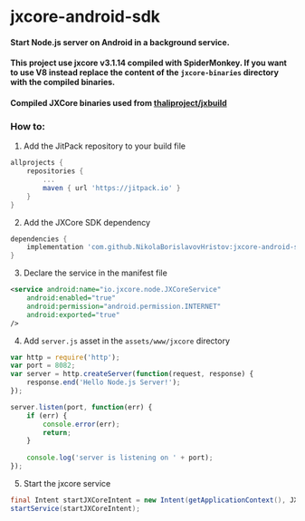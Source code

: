# jxcore-android-sdk

#### Start Node.js server on Android in a background service.
#### This project use jxcore v3.1.14 compiled with SpiderMonkey. If you want to use V8 instead replace the content of the `jxcore-binaries` directory with the compiled binaries.
#### Compiled JXCore binaries used from [thaliproject/jxbuild](https://github.com/thaliproject/jxbuild/blob/master/distribute.md)

### How to:

1. Add the JitPack repository to your build file 
```gradle
allprojects {
    repositories {
        ...
        maven { url 'https://jitpack.io' }
    }
}
```

2. Add the JXCore SDK dependency
```gradle
dependencies {
    implementation 'com.github.NikolaBorislavovHristov:jxcore-android-sdk:v1.0.1'
}
```

3. Declare the service in the manifest file

```xml
<service android:name="io.jxcore.node.JXCoreService"
    android:enabled="true"
    android:permission="android.permission.INTERNET"
    android:exported="true"
/>
```

4. Add `server.js` asset in the `assets/www/jxcore` directory

```javascript
var http = require('http');
var port = 8082;
var server = http.createServer(function(request, response) {
    response.end('Hello Node.js Server!');
});

server.listen(port, function(err) {
    if (err) {
        console.error(err);
        return;
    }
    
    console.log('server is listening on ' + port);
});
```

5. Start the jxcore service

```java
final Intent startJXCoreIntent = new Intent(getApplicationContext(), JXCoreService.class);
startService(startJXCoreIntent);
```
